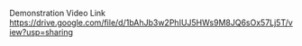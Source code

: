 Demonstration Video Link
https://drive.google.com/file/d/1bAhJb3w2PhIUJ5HWs9M8JQ6sOx57Lj5T/view?usp=sharing
